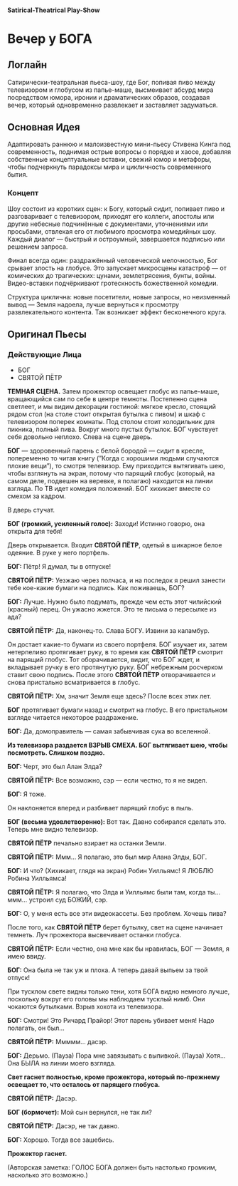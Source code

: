 ####  Satirical-Theatrical Play-Show

# Вечер у БОГА

## Логлайн

Сатирически-театральная пьеса-шоу, где Бог, попивая пиво между телевизором и глобусом из папье-маше, высмеивает абсурд мира посредством юмора, иронии и драматических образов, создавая вечер, который одновременно развлекает и заставляет задуматься.

## Основная Идея

Адаптировать раннюю и малоизвестную мини-пьесу Стивена Кинга под современность, поднимая острые вопросы о порядке и хаосе, добавляя собственные концептуальные вставки, свежий юмор и метафоры, чтобы подчеркнуть парадоксы мира и цикличность современного бытия.

### Концепт

Шоу состоит из коротких сцен: к Богу, который сидит, попивает пиво и разговаривает с телевизором, приходят его коллеги, апостолы или другие небесные подчинённые с документами, уточнениями или просьбами, отвлекая его от любимого просмотра комедийных шоу. Каждый диалог — быстрый и остроумный, завершается подписью или решением запроса.

Финал всегда один: раздражённый человеческой мелочностью, Бог срывает злость на глобусе. Это запускает микросцены катастроф — от комических до трагических: цунами, землетрясения, бунты, войны. Видео-вставки подчёркивают гротескность божественной комедии.

Структура циклична: новые посетители, новые запросы, но неизменный вывод — Земля надоела, лучше вернуться к просмотру развлекательного контента. Так возникает эффект бесконечного круга.

## Оригинал Пьесы

### Действующие Лица

- БОГ
- СВЯТОЙ ПЁТР

**ТЕМНАЯ СЦЕНА.** Затем прожектор освещает глобус из папье-маше, вращающийся сам по себе в центре темноты. Постепенно сцена светлеет, и мы видим декорации гостиной: мягкое кресло, стоящий рядом стол (на столе стоит открытая бутылка с пивом) и шкаф с телевизором поперек комнаты. Под столом стоит холодильник для пикника, полный пива. Вокруг много пустых бутылок. БОГ чувствует себя довольно неплохо. Слева на сцене дверь.

**БОГ** — здоровенный парень с белой бородой — сидит в кресле, попеременно то читая книгу (”Когда с хорошими людьми случаются плохие вещи”), то смотря телевизор. Ему приходится вытягивать шею, чтобы взглянуть на экран, потому что парящий глобус (который, на самом деле, подвешен на веревке, я полагаю) находится на линии взгляда. По ТВ идет комедия положений. БОГ хихикает вместе со смехом за кадром.

В дверь стучат.

**БОГ (громкий, усиленный голос):** Заходи! Истинно говорю, она открыта для тебя!

Дверь открывается. Входит **СВЯТОЙ ПЁТР**, одетый в шикарное белое одеяние. В руке у него портфель.

**БОГ:** Пётр! Я думал, ты в отпуске!

**СВЯТОЙ ПЁТР:** Уезжаю через полчаса, и на последок я решил занести тебе кое-какие бумаги на подпись. Как поживаешь, БОГ?

**БОГ:** Лучше. Нужно было подумать, прежде чем есть этот чилийский (красный) перец. Он ужасно жжется. Это те письма о пересылке из ада?

**СВЯТОЙ ПЁТР:** Да, наконец-то. Слава БОГУ. Извини за каламбур.

Он достает какие-то бумаги из своего портфеля. БОГ изучает их, затем нетерпеливо протягивает руку, в то время как **СВЯТОЙ ПЁТР** смотрит на парящий глобус. Тот оборачивается, видит, что БОГ ждет, и вкладывает ручку в его протянутую руку. БОГ небрежным росчерком ставит свою подпись. После этого **СВЯТОЙ ПЁТР** отворачивается и снова пристально всматривается в глобус.

**СВЯТОЙ ПЁТР:** Хм, значит Земля еще здесь? После всех этих лет.

**БОГ** протягивает бумаги назад и смотрит на глобус. В его пристальном взгляде читается некоторое раздражение.

**БОГ:** Да, домоправитель — самая забывчивая сука во вселенной.

**Из телевизора раздается ВЗРЫВ СМЕХА. БОГ вытягивает шею, чтобы посмотреть. Слишком поздно.**

**БОГ:** Черт, это был Алан Элда?

**СВЯТОЙ ПЁТР:** Все возможно, сэр — если честно, то я не видел.

**БОГ:** Я тоже.

Он наклоняется вперед и разбивает парящий глобус в пыль.

**БОГ (весьма удовлетворенно):** Вот так. Давно собирался сделать это. Теперь мне видно телевизор.

**СВЯТОЙ ПЁТР** печально взирает на останки Земли.

**СВЯТОЙ ПЁТР:** Ммм… Я полагаю, это был мир Алана Элды, БОГ.

**БОГ:** И что? (Хихикает, глядя на экран) Робин Уилльямс! Я ЛЮБЛЮ Робина Уилльямса!

**СВЯТОЙ ПЁТР:** Я полагаю, что Элда и Уилльямс были там, когда ты… ммм… устроил суд БОЖИЙ, сэр.

**БОГ:** О, у меня есть все эти видеокассеты. Без проблем. Хочешь пива?

После того, как **СВЯТОЙ ПЁТР** берет бутылку, свет на сцене начинает темнеть. Луч прожектора высвечивает останки глобуса.

**СВЯТОЙ ПЁТР:** Если честно, она мне как бы нравилась, БОГ — Земля, я имею ввиду.

**БОГ:** Она была не так уж и плоха. А теперь давай выпьем за твой отпуск!

При тусклом свете видны только тени, хотя БОГА видно немного лучше, поскольку вокруг его головы мы наблюдаем тусклый нимб. Они чокаются бутылками. Взрыв хохота из телевизора.

**БОГ:** Смотри! Это Ричард Прайор! Этот парень убивает меня! Надо полагать, он был…

**СВЯТОЙ ПЁТР:** Ммммм… дасэр.

**БОГ:** Дерьмо. (Пауза) Пора мне завязывать с выпивкой. (Пауза) Хотя… Она БЫЛА на линии моего взгляда.

**Свет гаснет полностью, кроме прожектора, который по-прежнему освещает то, что осталось от парящего глобуса.**

**СВЯТОЙ ПЁТР:** Дасэр.

**БОГ (бормочет):** Мой сын вернулся, не так ли?

**СВЯТОЙ ПЁТР:** Дасэр, не так давно.

**БОГ:** Хорошо. Тогда все зашебись.

**Прожектор гаснет.**

(Авторская заметка: ГОЛОС БОГА должен быть настолько громким, насколько это возможно.)